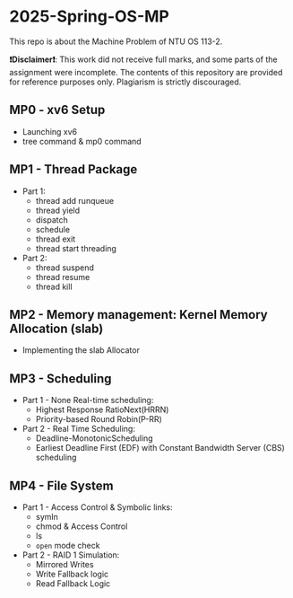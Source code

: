 # 2025-Spring-OS-MP

This repo is about the Machine Problem of NTU OS 113-2.

**❗️Disclaimer❗️**: This work did not receive full marks, and some parts of the assignment were incomplete. The contents of this repository are provided for reference purposes only. Plagiarism is strictly discouraged.

## MP0 - xv6 Setup
- Launching xv6
- tree command & mp0 command 

## MP1 - Thread Package
- Part 1:
    - thread add runqueue 
    - thread yield
    - dispatch
    - schedule
    - thread exit
    - thread start threading
- Part 2:
    - thread suspend
    - thread resume
    - thread kill

## MP2 - Memory management: Kernel Memory Allocation (slab)
- Implementing the slab Allocator

## MP3 - Scheduling
- Part 1 - None Real-time scheduling:
    - Highest Response RatioNext(HRRN) 
    - Priority-based Round Robin(P-RR) 
- Part 2 - Real Time Scheduling:
    - Deadline-MonotonicScheduling
    - Earliest Deadline First (EDF) with Constant Bandwidth Server (CBS) scheduling

## MP4 - File System
- Part 1 - Access Control & Symbolic links:
    - symln 
    - chmod & Access Control
    - ls
    - `open` mode check
- Part 2 - RAID 1 Simulation:
    - Mirrored Writes
    - Write Fallback logic
    - Read Fallback Logic